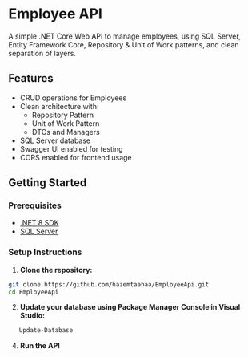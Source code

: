 # Employee API

A simple .NET Core Web API to manage employees, using SQL Server, Entity Framework Core, Repository & Unit of Work patterns, and clean separation of layers.

## Features

- CRUD operations for Employees
- Clean architecture with:
  - Repository Pattern
  - Unit of Work Pattern
  - DTOs and Managers
- SQL Server database
- Swagger UI enabled for testing
- CORS enabled for frontend usage

## Getting Started

### Prerequisites

- [.NET 8 SDK](https://dotnet.microsoft.com/download/dotnet/8.0)
- [SQL Server](https://www.microsoft.com/en-us/sql-server/sql-server-downloads)

### Setup Instructions

1. **Clone the repository:**

```bash
git clone https://github.com/hazemtaahaa/EmployeeApi.git
cd EmployeeApi
```

2. **Update your database using Package Manager Console in Visual Studio:**
 ```bash
    Update-Database
```
4. **Run the API**

